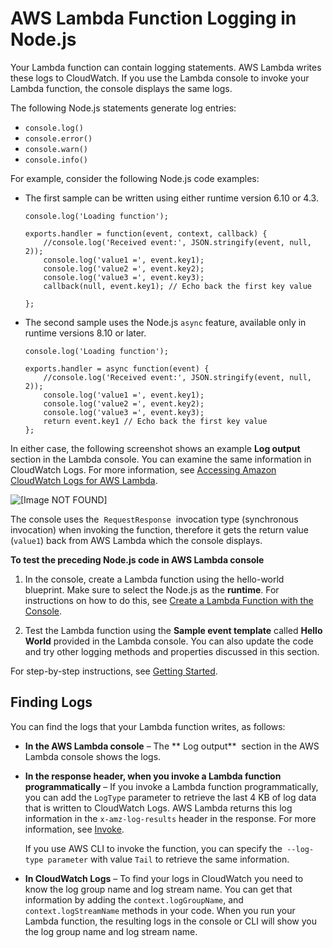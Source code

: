 # AWS Lambda Function Logging in Node\.js<a name="nodejs-prog-model-logging"></a>

 Your Lambda function can contain logging statements\. AWS Lambda writes these logs to CloudWatch\. If you use the Lambda console to invoke your Lambda function, the console displays the same logs\.

 The following Node\.js statements generate log entries: 
+ `console.log()`
+ `console.error()`
+ `console.warn()`
+ `console.info()`

 For example, consider the following Node\.js code examples: 
+ The first sample can be written using either runtime version 6\.10 or 4\.3\. 

  ```
  console.log('Loading function');
  
  exports.handler = function(event, context, callback) {
      //console.log('Received event:', JSON.stringify(event, null, 2));
      console.log('value1 =', event.key1);
      console.log('value2 =', event.key2);
      console.log('value3 =', event.key3);
      callback(null, event.key1); // Echo back the first key value
      
  };
  ```
+ The second sample uses the Node\.js `async` feature, available only in runtime versions 8\.10 or later\.

  ```
  console.log('Loading function');
  
  exports.handler = async function(event) {
      //console.log('Received event:', JSON.stringify(event, null, 2));
      console.log('value1 =', event.key1);
      console.log('value2 =', event.key2);
      console.log('value3 =', event.key3);
      return event.key1 // Echo back the first key value   
  };
  ```

In either case, the following screenshot shows an example **Log output** section in the Lambda console\. You can examine the same information in CloudWatch Logs\. For more information, see [Accessing Amazon CloudWatch Logs for AWS Lambda](monitoring-functions-logs.md)\. 

![\[Image NOT FOUND\]](http://docs.aws.amazon.com/lambda/latest/dg/images/logging-nodejs-console-output.png)

 The console uses the  `RequestResponse`  invocation type \(synchronous invocation\) when invoking the function, therefore it gets the return value \(`value1`\) back from AWS Lambda which the console displays\. 

**To test the preceding Node\.js code in AWS Lambda console**

1. In the console, create a Lambda function using the hello\-world blueprint\. Make sure to select the Node\.js as the **runtime**\. For instructions on how to do this, see [Create a Lambda Function with the Console](getting-started-create-function.md)\.

1. Test the Lambda function using the **Sample event template** called **Hello World** provided in the Lambda console\. You can also update the code and try other logging methods and properties discussed in this section\.

For step\-by\-step instructions, see [Getting Started](getting-started.md)\.

## Finding Logs<a name="nodejs-prog-model-logging-finding-logs"></a>

You can find the logs that your Lambda function writes, as follows:
+ **In the AWS Lambda console** – The ** Log output**  section in the AWS Lambda console shows the logs\. 
+ **In the response header, when you invoke a Lambda function programmatically** – If you invoke a Lambda function programmatically, you can add the `LogType` parameter to retrieve the last 4 KB of log data that is written to CloudWatch Logs\. AWS Lambda returns this log information in the `x-amz-log-results` header in the response\. For more information, see [Invoke](https://docs.aws.amazon.com/lambda/latest/dg/API_Invoke.html)\.

  If you use AWS CLI to invoke the function, you can specify the` --log-type parameter` with value `Tail` to retrieve the same information\.
+ **In CloudWatch Logs** – To find your logs in CloudWatch you need to know the log group name and log stream name\. You can get that information by adding the `context.logGroupName`, and `context.logStreamName` methods in your code\. When you run your Lambda function, the resulting logs in the console or CLI will show you the log group name and log stream name\. 